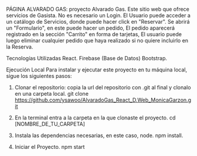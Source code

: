 PÁGINA ALVARADO GAS: proyecto Alvarado Gas.
Este sitio web que ofrece servicios de Gasista. No es necesario un Login. El Usuario puede acceder a un catálogo de Servicios, donde puede hacer click en "Reservar". Se abrirá un "Formulario", en este puede hacer un pedido, El pedido aparecerá registrado en la sección "Carrito" en forma de tarjetas, El usuario puede luego eliminar cualquier pedido que haya realizado si no quiere incluirlo en la Reserva.

Tecnologías Utilizadas
React.
Firebase (Base de Datos)
Bootstrap.

Ejecución Local
Para instalar y ejecutar este proyecto en tu máquina local, sigue los siguientes pasos:

1. Clonar el repositorio: copia la url del repositorio con .git al final y clonalo en una carpeta local.
git clone https://github.com/ysawoo/AlvaradoGas_React_D.Web_MonicaGarzon.git

2. En la terminal entra a la carpeta en la que clonaste el proyecto.
cd [NOMBRE_DE_TU_CARPETA]

3. Instala las dependencias necesarias, en este caso, node.
npm install.

4. Iniciar el Proyecto.
npm start


